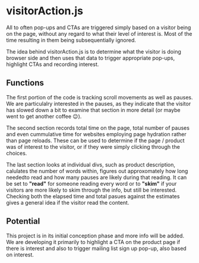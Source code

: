 # visitorAction.js

All to often pop-ups and CTAs are triggered simply based on a visitor being on the page, without any regard to what their level of interest is.  Most of the time resulting in them being subsequentially ignored.

The idea behind visitorAction.js is to determine what the visitor is doing browser side and then uses that data to trigger appropriate pop-ups, highlight CTAs and recording interest.

## Functions

The first portion of the code is tracking scroll movements as well as pauses.  We are particulalry interested in the pauses, as they indicate that the visitor has slowed down a bit to examine that section in more detail (or maybe went to get another coffee :wink:).

The second section records total time on the page, total number of pauses and even cummulative time for websites employing page hydration rather than page reloads.  These can be used to determine if the page / product was of interest to the visitor, or if they were simply clicking through the choices.

The last section looks at individual divs, such as product description, calulates the number of words within, figures out approxomately how long neededto read and how many pauses are likely during that reading.  It can be set to **"read"** for someone reading every word or to **"skim"** if your visitors are more likely to skim through the info, but still be interested. Checking both the elapsed time and total pasues against the estimates gives a general idea if the visitor read the content.

## Potential

This project is in its initial conception phase and more info will be added.  We are developing it primarily to highlight a CTA on the product page if there is interest and also to trigger mailing list sign up pop-up, also based on interest.  
